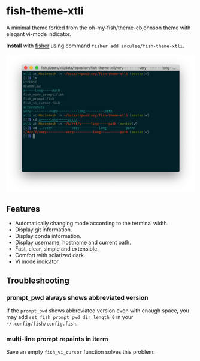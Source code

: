 # fish-theme-xtli

A minimal theme forked from the oh-my-fish/theme-cbjohnson theme with elegant vi-mode indicator.

**Install** with [fisher](https://github.com/jorgebucaran/fisher) using command `fisher add znculee/fish-theme-xtli`.

![demo](screenshots/demo.png)

## Features

- Automatically changing mode according to the terminal width.
- Display git information.
- Display conda information.
- Display username, hostname and current path.
- Fast, clear, simple and extensible.
- Comfort with solarized dark.
- Vi mode indicator.

## Troubleshooting

### prompt_pwd always shows abbreviated version

If the `prompt_pwd` shows abbreviated version even with enough space, you may add `set fish_prompt_pwd_dir_length 0` in your `~/.config/fish/config.fish`.

### multi-line prompt repaints in iterm

Save an empty `fish_vi_cursor` function solves this problem.
